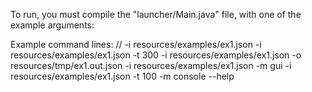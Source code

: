 To run, you must compile the "launcher/Main.java" file, with one of the example arguments:

Example command lines:
	//
	-i resources/examples/ex1.json
	-i resources/examples/ex1.json -t 300
	-i resources/examples/ex1.json -o resources/tmp/ex1.out.json
	-i resources/examples/ex1.json -m gui
	-i resources/examples/ex1.json -t 100 -m console
	--help